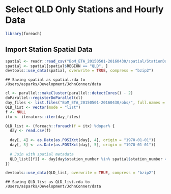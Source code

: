 Select QLD Only Stations and Hourly Data
================

``` r
library(foreach)
```

Import Station Spatial Data
---------------------------

``` r
spatial <- readr::read_csv("BoM_ETA_20150501-20160430/spatial/StationData.csv")
spatial <- spatial[spatial$REGION == "QLD", ]
devtools::use_data(spatial, overwrite = TRUE, compress = "bzip2")
```

    ## Saving spatial as spatial.rda to /Users/asparks/Development/JohnConner/data

``` r
cl <- parallel::makeCluster(parallel::detectCores() - 2)
doParallel::registerDoParallel(cl)
day_files <- list.files("BoM_ETA_20150501-20160430/obs/", full.names = TRUE)
QLD_list <- vector(mode = "list")
f <- NULL
itx <- iterators::iter(day_files)

QLD_list <- (foreach::foreach(f = itx) %dopar% {
  day <- read.csv(f)
  
  day[, 4] <- as.Date(as.POSIXct(day[, 4], origin = "1970-01-01"))
  day[, 5] <- as.Date(as.POSIXct(day[, 5], origin = "1970-01-01"))
  
  # Join with spatial metadata
  QLD_list[[f]] <- day[day$station_number %in% spatial$station_number == TRUE, ]
})

devtools::use_data(QLD_list, overwrite = TRUE, compress = "bzip2")
```

    ## Saving QLD_list as QLD_list.rda to /Users/asparks/Development/JohnConner/data
